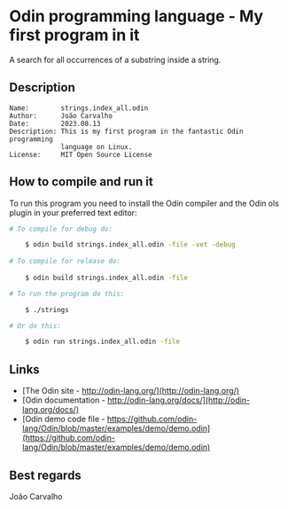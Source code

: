 # Odin programming language - My first program in it
A search for all occurrences of a substring inside a string. 

## Description
```
Name:        strings.index_all.odin
Author:      João Carvalho
Date:        2023.08.13
Description: This is my first program in the fantastic Odin programming
             language on Linux.
License:     MIT Open Source License
```


## How to compile and run it
To run this program you need to install the Odin compiler and the
Odin ols plugin in your preferred text editor:

```Bash
# To compile for debug do:

    $ odin build strings.index_all.odin -file -vet -debug
 
# To compile for release do:
 
    $ odin build strings.index_all.odin -file

# To run the program do this:

    $ ./strings

# Or do this:

    $ odin run strings.index_all.odin -file
```

## Links
- [The Odin site - http://odin-lang.org/](http://odin-lang.org/)
- [Odin documentation - http://odin-lang.org/docs/](http://odin-lang.org/docs/)
- [Odin demo code file - https://github.com/odin-lang/Odin/blob/master/examples/demo/demo.odin](https://github.com/odin-lang/Odin/blob/master/examples/demo/demo.odin)

## Best regards
João Carvalho
